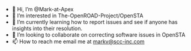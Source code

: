 - 👋 Hi, I’m @Mark-at-Apex
- 👀 I’m interested in The-OpenROAD-Project/OpenSTA
- 🌱 I’m currently learning how to report issues and see if anyone has insights into their resolution.
- 💞️ I’m looking to collaborate on correcting software issues in OpenSTA
- 📫 How to reach me email me at markv@scc-inc.com

<!---
Mark-at-Apex/Mark-at-Apex is a ✨ special ✨ repository because its `README.md` (this file) appears on your GitHub profile.
You can click the Preview link to take a look at your changes.
--->
